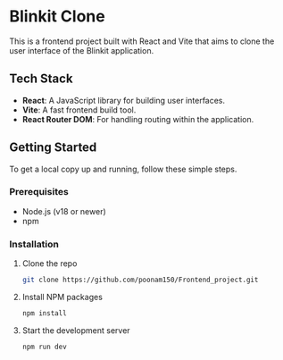 # Blinkit Clone

This is a frontend project built with React and Vite that aims to clone the user interface of the Blinkit application.

## Tech Stack

- **React**: A JavaScript library for building user interfaces.
- **Vite**: A fast frontend build tool.
- **React Router DOM**: For handling routing within the application.

## Getting Started

To get a local copy up and running, follow these simple steps.

### Prerequisites

- Node.js (v18 or newer)
- npm

### Installation

1.  Clone the repo
    ```sh
    git clone https://github.com/poonam150/Frontend_project.git
    ```
2.  Install NPM packages
    ```sh
    npm install
    ```
3.  Start the development server
    ```sh
    npm run dev
    ```
